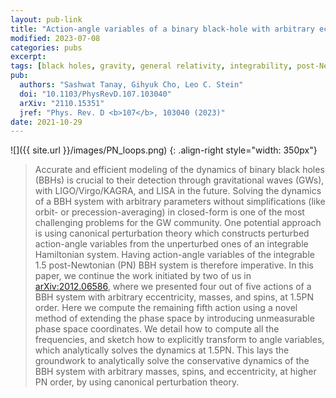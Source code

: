 ```yaml
---
layout: pub-link
title: "Action-angle variables of a binary black-hole with arbitrary eccentricity, spins, and masses at 1.5 post-Newtonian order"
modified: 2023-07-08
categories: pubs
excerpt:
tags: [black holes, gravity, general relativity, integrability, post-Newtonian, dynamics]
pub:
  authors: "Sashwat Tanay, Gihyuk Cho, Leo C. Stein"
  doi: "10.1103/PhysRevD.107.103040"
  arXiv: "2110.15351"
  jref: "Phys. Rev. D <b>107</b>, 103040 (2023)"
date: 2021-10-29
---
```


![]({{ site.url }}/images/PN_loops.png)
{: .align-right style="width: 350px"}
> Accurate and efficient modeling of the dynamics of binary black
> holes (BBHs) is crucial to their detection through gravitational
> waves (GWs), with LIGO/Virgo/KAGRA, and LISA in the future. Solving
> the dynamics of a BBH system with arbitrary parameters without
> simplifications (like orbit- or precession-averaging) in closed-form
> is one of the most challenging problems for the GW community. One
> potential approach is using canonical perturbation theory which
> constructs perturbed action-angle variables from the unperturbed
> ones of an integrable Hamiltonian system. Having action-angle
> variables of the integrable 1.5 post-Newtonian (PN) BBH system is
> therefore imperative. In this paper, we continue the work initiated
> by two of us in
> [arXiv:2012.06586](https://arxiv.org/abs/2012.06586), where we
> presented four out of five actions of a BBH system with arbitrary
> eccentricity, masses, and spins, at 1.5PN order. Here we compute the
> remaining fifth action using a novel method of extending the phase
> space by introducing unmeasurable phase space coordinates. We detail
> how to compute all the frequencies, and sketch how to explicitly
> transform to angle variables, which analytically solves the dynamics
> at 1.5PN. This lays the groundwork to analytically solve the
> conservative dynamics of the BBH system with arbitrary masses,
> spins, and eccentricity, at higher PN order, by using canonical
> perturbation theory.
